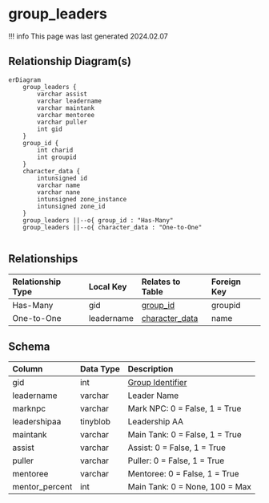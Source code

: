 # group_leaders

!!! info
	This page was last generated 2024.02.07

## Relationship Diagram(s)

```mermaid
erDiagram
    group_leaders {
        varchar assist
        varchar leadername
        varchar maintank
        varchar mentoree
        varchar puller
        int gid
    }
    group_id {
        int charid
        int groupid
    }
    character_data {
        intunsigned id
        varchar name
        varchar nane
        intunsigned zone_instance
        intunsigned zone_id
    }
    group_leaders ||--o{ group_id : "Has-Many"
    group_leaders ||--o{ character_data : "One-to-One"


```


## Relationships

| Relationship Type | Local Key | Relates to Table | Foreign Key |
| :--- | :--- | :--- | :--- |
| Has-Many | gid | [group_id](../../schema/groups/group_id.md) | groupid |
| One-to-One | leadername | [character_data](../../schema/characters/character_data.md) | name |


## Schema

| Column | Data Type | Description |
| :--- | :--- | :--- |
| gid | int | [Group Identifier](group_id.md) |
| leadername | varchar | Leader Name |
| marknpc | varchar | Mark NPC: 0 = False, 1 = True |
| leadershipaa | tinyblob | Leadership AA |
| maintank | varchar | Main Tank: 0 = False, 1 = True |
| assist | varchar | Assist: 0 = False, 1 = True |
| puller | varchar | Puller: 0 = False, 1 = True |
| mentoree | varchar | Mentoree: 0 = False, 1 = True |
| mentor_percent | int | Main Tank: 0 = None, 100 = Max |

